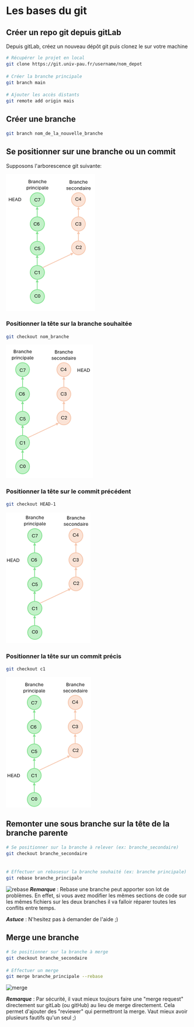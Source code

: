 # Les bases du git

## Créer un repo git depuis gitLab

Depuis gitLab, créez un nouveau dépôt git puis clonez le sur votre machine
```bash
# Récupérer le projet en local
git clone https://git.univ-pau.fr/username/nom_depot

# Créer la branche principale
git branch main

# Ajouter les accès distants
git remote add origin mais
```

## Créer une branche
```bash
git branch nom_de_la_nouvelle_branche
```

## Se positionner sur une branche ou un commit
Supposons l'arborescence git suivante:

![arbo git initial](images/git_initial.png)

### Positionner la tête sur la branche souhaitée

```bash
git checkout nom_branche
```
![checkout branch](images/checkout_branch.png)

### Positionner la tête sur le commit précédent

```bash
git checkout HEAD-1
```

![HEAD-1](images/head-1.png)

### Positionner la tête sur un commit précis

```bash
git checkout c1
```
![checkout commit](images/checkout_c2.png)

## Remonter une sous branche sur la tête de la branche parente 

```bash
# Se positionner sur la branche à relever (ex: branche_secondaire)
git checkout branche_secondaire


# Effectuer un rebasesur la branche souhaité (ex: branche principale)
git rebase branche_principale
```
![rebase](rebase.png)
___Remarque___ : Rebase une branche peut apporter son lot de problèmes. En effet, si vous avez modifier les mêmes sections de code sur les mêmes fichiers sur les deux branches il va falloir réparer toutes les conflits entre temps.

___Astuce___ : N'hesitez pas à demander de l'aide ;)

## Merge une branche

```bash
# Se positionner sur la branche à merge
git checkout branche_secondaire

# Effectuer un merge
git merge branche_principale --rebase
```

![merge](merge.png)

___Remarque___ : Par sécurité, il vaut mieux toujours faire une "merge request" directement sur gitLab (ou gitHub) au lieu de merge directement. Cela permet d'ajouter des "reviewer" qui permettront la merge. Vaut mieux avoir plusieurs fautifs qu'un seul ;)